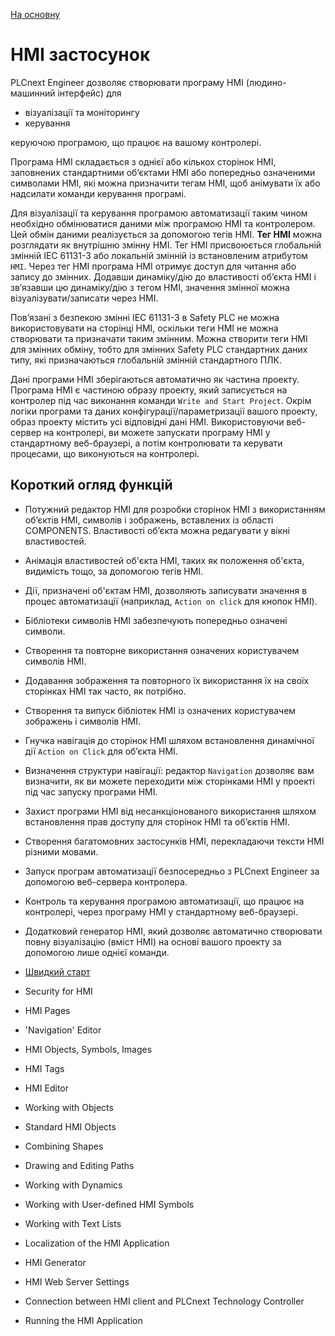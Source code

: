 [На основну](../README.md)

# HMI застосунок

PLCnext Engineer дозволяє створювати програму HMI (людино-машинний інтерфейс) для

- візуалізації та моніторингу
- керування

керуючою програмою, що працює на вашому контролері.

Програма HMI складається з однієї або кількох сторінок HMI, заповнених стандартними об’єктами HMI або попередньо означеними символами HMI, які можна призначити тегам HMI, щоб анімувати їх або надсилати команди керування програмі.

Для візуалізації та керування програмою автоматизації таким чином необхідно обмінюватися даними між програмою HMI та контролером. Цей обмін даними реалізується за допомогою тегів HMI. **Тег HMI** можна розглядати як внутрішню змінну HMI. Тег HMI присвоюється глобальній змінній IEC 61131-3 або локальній змінній із встановленим атрибутом `HMI`. Через тег HMI програма HMI отримує доступ для читання або запису до змінних. Додавши динаміку/дію до властивості об’єкта HMI і зв’язавши цю динаміку/дію з тегом HMI, значення змінної можна візуалізувати/записати через HMI.

Пов’язані з безпекою змінні IEC 61131-3 в Safety PLC не можна використовувати на сторінці HMI, оскільки теги HMI не можна створювати та призначати таким змінним. Можна створити теги HMI для змінних обміну, тобто для змінних Safety PLC стандартних даних типу, які призначаються глобальній змінній стандартного ПЛК.

Дані програми HMI зберігаються автоматично як частина проекту. Програма HMI є частиною образу проекту, який записується на контролер під час виконання команди `Write and Start Project`. Окрім логіки програми та даних конфігурації/параметризації вашого проекту, образ проекту містить усі відповідні дані HMI. Використовуючи веб-сервер на контролері, ви можете запускати програму HMI у стандартному веб-браузері, а потім контролювати та керувати процесами, що виконуються на контролері.

## Короткий огляд функцій

- Потужний редактор HMI для розробки сторінок HMI з використанням об’єктів HMI, символів і зображень, вставлених із області COMPONENTS. Властивості об’єкта можна редагувати у вікні властивостей. 

- Анімація властивостей об'єкта HMI, таких як положення об'єкта, видимість тощо, за допомогою тегів HMI.
- Дії, призначені об'єктам HMI, дозволяють записувати значення в процес автоматизації (наприклад, `Action on click` для кнопок HMI).
- Бібліотеки символів HMI забезпечують попередньо означені символи.
- Створення та повторне використання означених користувачем символів HMI.
- Додавання зображення та повторного їх використання їх на своїх сторінках HMI так часто, як потрібно.
- Створення та випуск бібліотек HMI із означених користувачем зображень і символів HMI.
- Гнучка навігація до сторінок HMI шляхом встановлення динамічної дії `Action on Click`  для об’єкта HMI.
- Визначення структури навігації: редактор `Navigation` дозволяє вам визначити, як ви можете переходити між сторінками HMI у проекті під час запуску програми HMI.
- Захист програми HMI від несанкціонованого використання шляхом встановлення прав доступу для сторінок HMI та об’єктів HMI.

- Створення багатомовних застосунків HMI, перекладаючи тексти HMI різними мовами.
- Запуск програм автоматизації безпосередньо з PLCnext Engineer за допомогою веб-сервера контролера.
- Контроль та керування програмою автоматизації, що працює на контролері, через програму HMI у стандартному веб-браузері.
- Додатковий генератор HMI, який дозволяє автоматично створювати повну візуалізацію (вміст HMI) на основі вашого проекту за допомогою лише однієї команди.



- [Швидкий старт](hmiquickstart.md)
- Security for HMI
- HMI Pages
- 'Navigation' Editor
- HMI Objects, Symbols, Images
- HMI Tags
- HMI Editor
- Working with Objects
- Standard HMI Objects
- Combining Shapes
- Drawing and Editing Paths
- Working with Dynamics
- Working with User-defined HMI Symbols
- Working with Text Lists
- Localization of the HMI Application
- HMI Generator
- HMI Web Server Settings
- Connection between HMI client and PLCnext Technology Controller
- Running the HMI Application

